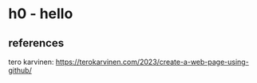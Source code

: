# h0 - hello
## references

tero karvinen: https://terokarvinen.com/2023/create-a-web-page-using-github/
